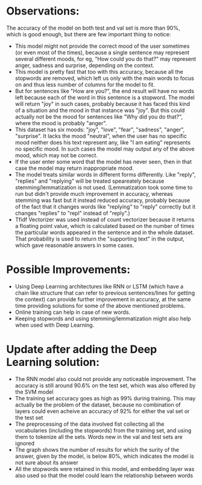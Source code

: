 # Observations:

The accuracy of the model on both test and val set is more than 90%, which is good enough, but there are few important thing to notice:
- This model might not provide the correct mood of the user sometimes (or even most of the times), because a single sentence may represent several different moods,
for eg, "How could you do that?" may represent anger, sadness and surprise, depending on the context.
- This model is pretty fast that too with this accuracy, because all the stopwords are removed, which left us only with the main words to focus on and thus less number 
of columns for the model to fit.
- But for sentences like "How are you?", the end result will have no words left because each of the word in this sentence is a stopword. The model will return "joy" 
in such cases, probably because it has faced this kind of a situation and the mood in that instance was "joy". But this could actually not be the mood for sentences 
like "Why did you do that?", where the mood is probably "anger".
- This dataset has six moods: "joy", "love", "fear", "sadness", "anger", "surprise". It lacks the mood "neutral", when the user has no specific mood neither does his 
text represent any, like "I am eating" represents no specific mood. In such cases the model may output any of the above mood, which may not be correct.
- If the user enter some word that the model has never seen, then in that case the model may return inappropriate mood.
- The model treats similar words in different forms differently. Like "reply", "replies" and "replying" will be treated speareately because stemming/lemmatization is not used.
(Lemmatization took some time to run but didn't provide much improvement in accuracy, whereas stemming was fast but it instead reduced accuracy, probably because of the fact
that it changes words like "replying" to "reply" correctly but it changes "replies" to "repl" instead of "reply".)
- Tfidf Vectorizer was used instead of count vectorizer because it returns a floating point value, which is calculated based on the number of times the particular words 
appeared in the sentence and in the whole dataset. That probability is used to return the "supporting text" in the output, which gave reasonable answers in some cases.

# Possible Improvements:

- Using Deep Learning architectures like RNN or LSTM (which have a chain like structure that can refer to previous sentences/lines for getting the context) can provide 
further improvement in accuracy, at the same time providing solutions for some of the above mentioned problems.
- Online training can help in case of new words.
- Keeping stopwords and using stemming/lemmatization might also help when used with Deep Learning.

# Update after adding the Deep Learning solution:

- The RNN model also could not provide any noticeable improvement. The accuracy is still around 90.6% on the test set, which was also offered by the SVM model
- The training set accuracy goes as high as 99% during training. This may actually be the problem of the dataset, because no combination of layers could even acheive an accuracy of 92% for either the val set or the test set
- The preprocessing of the data involved fist collecting all the vocabularies (including the stopwords) from the training set, and using them to tokenize all the sets. Words new in the val and test sets are ignored
- The graph shows the number of results for which the surity of the answer, given by the model, is below 80%, which indicates the model is not sure about its answer
- All the stopwords were retained in this model, and embedding layer was also used so that the model could learn the relationship between words
